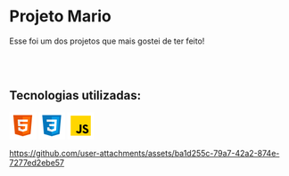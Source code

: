 <h1>Projeto Mario</h1>
<p>Esse foi um dos projetos que mais gostei de ter feito!</p>
<br>
<br>
<h2>Tecnologias utilizadas:</h2>
<p>
<img src="https://github.com/Ejmartins2/Mario-Brothers/blob/master/logo/icons8-html-5-48.png?raw=true">
<img src="https://github.com/Ejmartins2/Mario-Brothers/blob/master/logo/icons8-css-logo-48.png?raw=true">
<img src="https://github.com/Ejmartins2/Mario-Brothers/blob/master/logo/icons8-javascript-48.png?raw=true">
</p>


https://github.com/user-attachments/assets/ba1d255c-79a7-42a2-874e-7277ed2ebe57

